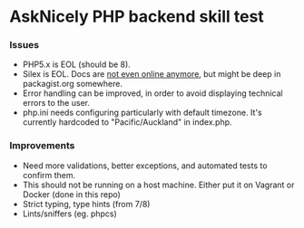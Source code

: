 AskNicely PHP backend skill test
==========================

### Issues

* PHP5.x is EOL (should be 8).
* Silex is EOL.  Docs are [not even online anymore](https://silex.symfony.com/doc/1.3/), but might be deep in packagist.org somewhere.
* Error handling can be improved, in order to avoid displaying technical errors to the user.
* php.ini needs configuring particularly with default timezone.  It's currently hardcoded to "Pacific/Auckland" in index.php.
  
### Improvements
* Need more validations, better exceptions, and automated tests to confirm them.
* This should not be running on a host machine.  Either put it on Vagrant or Docker (done in this repo)
* Strict typing, type hints (from 7/8)
* Lints/sniffers (eg. phpcs)